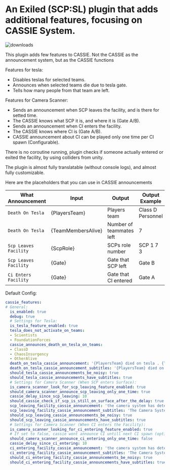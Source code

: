 # An Exiled (SCP:SL) plugin that adds additional features, focusing on CASSIE System.

<img source="https://img.shields.io/github/downloads/iksemdem/CassieFeatures/total?style=for-the-badge&logo=github" alt="downloads" align="center">

This plugin adds few features to CASSIE. Not the CASSIE as the announcement system, but as the CASSIE functions

Features for tesla:
 - Disables teslas for selected teams.
 - Announces when selected teams die due to tesla gate.
 - Tells how many people from that team are left.

Features for Camera Scanner:
- Sends an announcement when SCP leaves the facility, and is there for setted time.
- The CASSIE knows what SCP it is, and where it is (Gate A/B).
- Sends an announcement when CI enters the facility.
- The CASSIE knows where CI is (Gate A/B).
- CASSIE announcement about CI can be played only one time per CI spawn (Configurable).

There is no coroutine running, plugin checks if someone actually entered or exited the facility, by using colliders from unity.

The plugin is almost fully translatable (without console logs), and almost fully customizable.

Here are the placeholders that you can use in CASSIE announcements

| What Announcement | Input | Output | Output Example |
| ------------- | ------------- | ------------- | ------------- |
| `Death On Tesla`  | {PlayersTeam}  | Players team | Class D Personnel |
| `Death On Tesla`  | {TeamMembersAlive}  | Number of teammates left | 7 |
| `Scp Leaves Facility`  | {ScpRole}  | SCPs role number | SCP 1 7 3 |
| `Scp Leaves Facility`  | {Gate}  | Gate that SCP left | Gate B |
| `Ci Enters Facility`  | {Gate}  | Gate that CI entered | Gate A |

Default Config:
```yaml
cassie_features:
# General:
  is_enabled: true
  debug: true
  # Settings for Tesla:
  is_tesla_feature_enabled: true
  tesla_does_not_activate_on_teams:
  - Scientists
  - FoundationForces
  cassie_announces_death_on_tesla_on_teams:
  - ClassD
  - ChaosInsurgency
  - OtherAlive
  death_on_tesla_cassie_announcement: '{PlayersTeam} died on tesla . {TeamMembersAlive} {PlayersTeam}s left'
  death_on_tesla_cassie_announcement_subtitles: '{PlayersTeam} died on tesla. {TeamMembersAlive} {PlayersTeam}s left.'
  should_tesla_cassie_announcements_be_noisy: true
  should_tesla_cassie_announcements_have_subtitles: true
  # Settings for Camera Scanner (When SCP enters Surface):
  is_camera_scanner_look_for_scp_leaving_feature_enabled: true
  should_camera_scanner_announce_scp_leaving_only_one_time: true
  cassie_delay_since_scp_leaving: 10
  should_cassie_check_if_scp_is_still_on_surface_after_the_delay: true
  scp_leaving_facility_cassie_announcement: 'the camera system has detected {ScpRole} outside the facility at {Gate}'
  scp_leaving_facility_cassie_announcement_subtitles: 'The Camera System has detected {ScpRole} outside the Facility at {Gate}.'
  should_scp_leaving_cassie_announcements_be_noisy: true
  should_scp_leaving_cassie_announcements_have_subtitles: true
  # Settings for Camera Scanner (When CI enters the Facility):
  is_camera_scanner_looking_for_ci_entering_feature_enabled: true
  # If set to false, cassie wont announce CI untill next CI spawn (option below)
  should_camera_scanner_announce_ci_entering_only_one_time: false
  cassie_delay_since_ci_entering: 10
  ci_entering_facility_cassie_announcement: 'the camera system has detected chaos insurgency agents inside the facility at {Gate}'
  ci_entering_facility_cassie_announcement_subtitles: 'The Camera System has detected Chaos Insurgency Agents inside the Facility at {Gate}.'
  should_ci_entering_facility_cassie_announcements_be_noisy: true
  should_ci_entering_facility_cassie_announcements_have_subtitles: true
```
